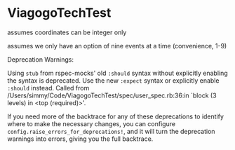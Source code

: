 # ViagogoTechTest

assumes coordinates can be integer only

assumes we only have an option of nine events at a time (convenience, 1-9)

Deprecation Warnings:

Using `stub` from rspec-mocks' old `:should` syntax without explicitly enabling the syntax is deprecated. Use the new `:expect` syntax or explicitly enable `:should` instead. Called from /Users/simmy/Code/ViagogoTechTest/spec/user_spec.rb:36:in `block (3 levels) in <top (required)>'.


If you need more of the backtrace for any of these deprecations to
identify where to make the necessary changes, you can configure
`config.raise_errors_for_deprecations!`, and it will turn the
deprecation warnings into errors, giving you the full backtrace.
